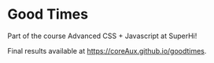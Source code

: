 # Good Times

Part of the course Advanced CSS + Javascript at SuperHi!

Final results available at https://coreAux.github.io/goodtimes.
